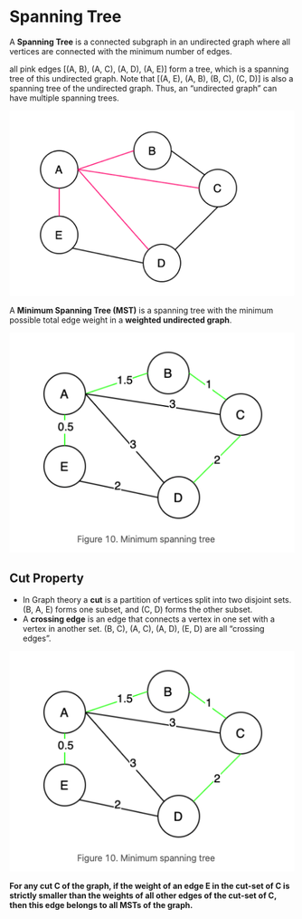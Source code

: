 # Spanning Tree
A **Spanning Tree** is a connected subgraph in an undirected graph where
all vertices are connected with the minimum number of edges.

all pink edges [(A, B), (A, C), (A, D), (A, E)] form a tree, which is a spanning tree of this undirected graph. Note that [(A, E), (A, B), (B, C), (C, D)] is also a spanning tree of the undirected graph. Thus, an “undirected graph” can have multiple spanning trees.

![spanning tree](./assets/spanning-tree.png)

A **Minimum Spanning Tree (MST)** is a spanning tree with the minimum possible total edge weight in a **weighted undirected graph**.

![minimum spanning tree](./assets/min-span-tree.png)

## Cut Property

- In Graph theory a **cut** is a partition of vertices split into two disjoint sets. (B, A, E) forms one subset, and (C, D) forms the other subset.
- A **crossing edge** is an edge that connects a vertex in one set with a vertex in another set. (B, C), (A, C), (A, D), (E, D) are all “crossing edges”.

![minimum spanning tree](./assets/min-span-tree.png)

**For any cut C of the graph, if the weight of an edge E in the cut-set of C is strictly smaller than the weights of all other edges of the cut-set of C, then this edge belongs to all MSTs of the graph.**

